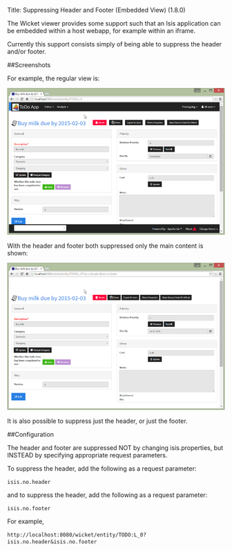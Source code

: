 Title: Suppressing Header and Footer (Embedded View) (1.8.0)

[//]: # (content copied to _user-guide_xxx)

The Wicket viewer provides some support such that an Isis application can be
embedded within a host webapp, for example within an iframe.  

Currently this support consists simply of being able to suppress the header and/or footer.

##Screenshots

For example, the regular view is:

![](images/embedded-view/regular.png)

With the header and footer both suppressed only the main content is shown:

![](images/embedded-view/no-header-no-footer.png)

It is also possible to suppress just the header, or just the footer.


##Configuration

The header and footer are suppressed NOT by changing isis.properties, but INSTEAD
by specifying appropriate request parameters.

To suppress the header, add the following as a request parameter:

    isis.no.header

and to suppress the header, add the following as a request parameter:

    isis.no.footer

For example, 

    http://localhost:8080/wicket/entity/TODO:L_0?isis.no.header&isis.no.footer

